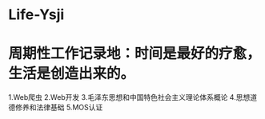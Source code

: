 # Life-Ysji
# 周期性工作记录地：时间是最好的疗愈，生活是创造出来的。
1.Web爬虫
2.Web开发
3.毛泽东思想和中国特色社会主义理论体系概论
4.思想道德修养和法律基础
5.MOS认证
